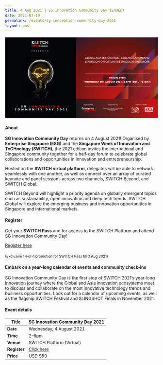 ```yaml
---
title: 4 Aug 2021 | SG Innovation Community Day (ENDED)
date: 2021-07-19
permalink: /events/sg-innovation-community-day-2021
layout: post
---
```


![Alt text for image on Isomer site](/images/sg_innovation_community_day_2021_event_banner.jpg)

#### About

**SG Innovation Community Day** returns on 4 August 2021! Organised by **Enterprise Singapore (ESG)** and the **Singapore Week of Innovation and TeCHnology (SWITCH)**, the 2021 edition invites the international and Singapore community together for a half-day forum to celebrate global collaborations and opportunities in innovation and entrepreneurship.

Hosted on the **SWITCH virtual platform**, delegates will be able to network seamlessly with one another, as well as connect over an array of curated keynote and panel sessions across two channels, SWITCH Beyond, and SWITCH Global.

SWITCH Beyond will highlight a priority agenda on globally emergent topics such as sustainability, open innovation and deep tech trends. SWITCH Global will explore the emerging business and innovation opportunities in Singapore and international markets.

#### Register

Get your **SWITCH Pass** and for access to the SWITCH Platform and attend SG Innovation Community Day!

[Register here](https://bit.ly/2Uv69uy)

<sub>(Exclusive 1-For-1 promotion for SWITCH Pass till 3 Aug 2021)

#### Embark on a year-long calendar of events and community check-ins

SG Innovation Community Day is the first stop of SWITCH 2021’s year-long innovation journey where the Global and Asia innovation ecosystems meet to discuss and collaborate on the most innovative technology trends and business opportunities. Look out for a calendar of upcoming events, as well as the flagship SWITCH Festival and SLINGSHOT Finals in November 2021.


#### Event details


| **Title** | SG Innovation Community Day 2021|
| -------- | -------- |
|**Date** | Wednesday, 4 August 2021 
| **Time**    | 2–6pm |
|**Venue** | SWITCH Platform (Virtual)
| **Register** | [Click here](https://events.hubilo.com/switchsg/register) |
|**Price** | USD $50